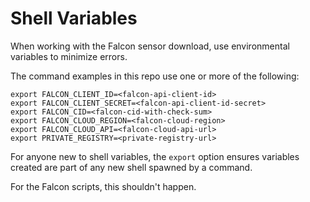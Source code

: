 # Shell Variables

When working with the Falcon sensor download, use environmental variables
to minimize errors.

The command examples in this repo use one or more of the following:

```shell
export FALCON_CLIENT_ID=<falcon-api-client-id>
export FALCON_CLIENT_SECRET=<falcon-api-client-id-secret>
export FALCON_CID=<falcon-cid-with-check-sum>
export FALCON_CLOUD_REGION=<falcon-cloud-region>
export FALCON_CLOUD_API=<falcon-cloud-api-url>
export PRIVATE_REGISTRY=<private-registry-url>
```

For anyone new to shell variables, the `export` option ensures variables created
are part of any new shell spawned by a command.

For the Falcon scripts, this shouldn't happen. 
